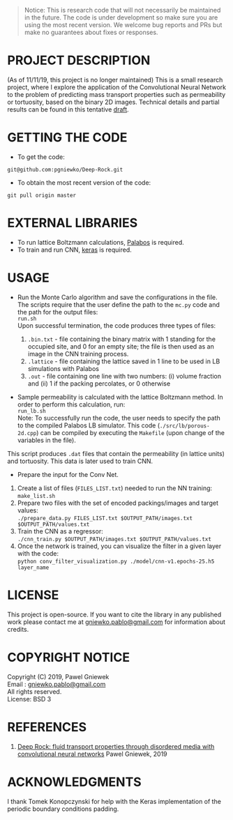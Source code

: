 >Notice: This is research code that will not necessarily be maintained in the future.
>The code is under development so make sure you are using the most recent version.
>We welcome bug reports and PRs but make no guarantees about fixes or responses.

PROJECT DESCRIPTION
===================
(As of 11/11/19, this project is no longer maintained) This is a small research project, where I explore the application of the Convolutional Neural Network to the problem of predicting mass transport properties such as permeability or tortuosity, based on the binary 2D images. 
Technical details and partial results can be found in this tentative [draft](./paper/Deep_Rock.pdf).    


GETTING THE CODE
================
* To get the code:
```
git@github.com:pgniewko/Deep-Rock.git
```

* To obtain the most recent version of the code:
```
git pull origin master
```

EXTERNAL LIBRARIES
==================
* To run lattice Boltzmann calculations, [Palabos](http://www.palabos.org/) is required.       
* To train and run CNN, [keras](https://keras.io/) is required.      

USAGE
=====
* Run the Monte Carlo algorithm and save the configurations in the file. The scripts require that the user define the path to the `mc.py` code and the path for the output files:             
```run.sh```        
Upon successful termination, the code produces three types of files:       
    1. `.bin.txt` - file containing the binary matrix with 1 standing for the occupied site, and 0 for an empty site; the file is then used as an image in the CNN training process.          
    2. `.lattice` - file containing the lattice saved in 1 line to be used in LB simulations with Palabos    
    3. `.out` - file containing one line with two numbers: (i) volume fraction and (ii) 1 if the packing percolates, or 0 otherwise        

* Sample permeability is calculated with the lattice Boltzmann method. In order to perform this calculation, run:          
```run_lb.sh```      
    Note: To successfully run the code, the user needs to specify the path to the compiled Palabos LB simulator. This code (`./src/lb/porous-2d.cpp`) can be compiled by executing the `Makefile` (upon change of the variables in the file).         

This script produces `.dat` files that contain the permeability (in lattice units) and tortuosity. This data is later used to train CNN.      

* Prepare the input for the Conv Net.      
1. Create a list of files (`FILES_LIST.txt`) needed to run the NN training:     
```make_list.sh```     
2. Prepare two files with the set of encoded packings/images and target values:     
```./prepare_data.py FILES_LIST.txt $OUTPUT_PATH/images.txt  $OUTPUT_PATH/values.txt```    
3. Train the CNN as a regressor:      
```./cnn_train.py $OUTPUT_PATH/images.txt $OUTPUT_PATH/values.txt```
4. Once the network is trained, you can visualize the filter in a given layer with the code:     
```python conv_filter_visualization.py ./model/cnn-v1.epochs-25.h5 layer_name```     

LICENSE
=======
This project is open-source. If you want to cite the library in any published work please contact me at gniewko.pablo@gmail.com for information about credits.

COPYRIGHT NOTICE
================
Copyright (C) 2019, Pawel Gniewek  
Email : gniewko.pablo@gmail.com  
All rights reserved.  
License: BSD 3  

REFERENCES
==========
1. [Deep Rock: fluid transport properties through disordered media with convolutional neural networks](./paper/Deep_Rock.pdf) Pawel Gniewek, 2019 


ACKNOWLEDGMENTS
===============
I thank Tomek Konopczynski for help with the Keras implementation of the periodic boundary conditions padding.
